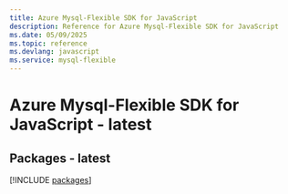 ```yaml
---
title: Azure Mysql-Flexible SDK for JavaScript
description: Reference for Azure Mysql-Flexible SDK for JavaScript
ms.date: 05/09/2025
ms.topic: reference
ms.devlang: javascript
ms.service: mysql-flexible
---
```

# Azure Mysql-Flexible SDK for JavaScript - latest
## Packages - latest
[!INCLUDE [packages](mysql-flexible-index.md)]